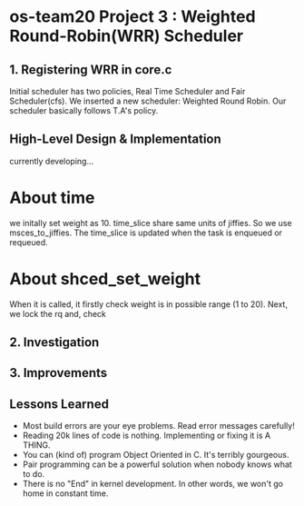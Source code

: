 # os-team20 Project 3 : Weighted Round-Robin(WRR) Scheduler

## 1. Registering WRR in core.c
Initial scheduler has two policies, Real Time Scheduler and Fair Scheduler(cfs). We inserted a new scheduler: Weighted Round Robin.
Our scheduler basically follows T.A's policy.

## High-Level Design & Implementation
currently developing...


# About time
we initally set weight as 10.
time_slice share same units of jiffies. So we use msces_to_jiffies.
The time_slice is updated when the task is enqueued or requeued.

# About shced_set_weight
When it is called, it firstly check weight is in possible range (1 to 20).
Next, we lock the rq and, check


## 2. Investigation


## 3. Improvements

## Lessons Learned
* Most build errors are your eye problems. Read error messages carefully!
* Reading 20k lines of code is nothing. Implementing or fixing it is A THING.
* You can (kind of) program Object Oriented in C. It's terribly gourgeous.
* Pair programming can be a powerful solution when nobody knows what to do.
* There is no "End" in kernel development. In other words, we won't go home in constant time.

